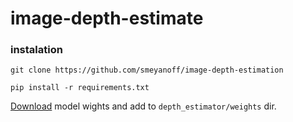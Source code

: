 # image-depth-estimate

### instalation 

`git clone https://github.com/smeyanoff/image-depth-estimation`

`pip install -r requirements.txt`

[Download](https://drive.google.com/drive/folders/13TJ4PCw4N65R13PN6ozzgmc8F0lBD9x8?usp=share_link) model wights and add to `depth_estimator/weights` dir.
